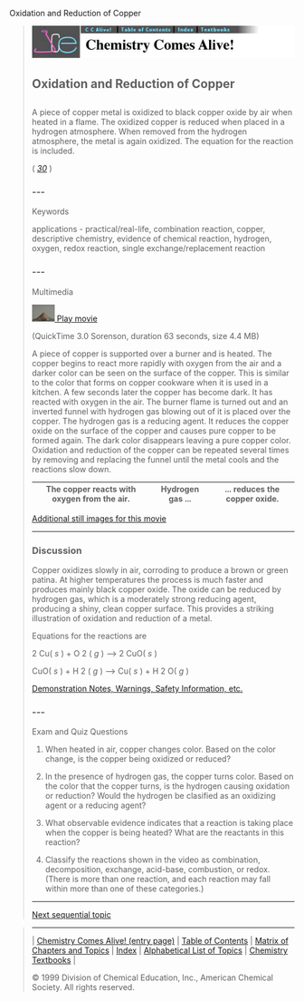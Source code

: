 





 Oxidation and Reduction of Copper
 



> ![Chemistry Comes Alive!](ccahead.gif)
> 
> 
> 
> 
> 
> 
> 
> 
> 
> ## Oxidation and Reduction of Copper
> 
> 
> 
> 
> 
> ## 
> 
> 
> 
> 
> 
>  A piece of copper metal is oxidized to black copper oxide by air when heated in a flame. The oxidized copper is reduced when placed in a hydrogen atmosphere. When removed from the hydrogen atmosphere, the metal is again oxidized. The equation for the reaction is included.
>  
> 
> 
> 
> 
> 
> 
>  (
>  [*30*](CRED30.HTM)
>  )
>  
> 
> 
> 
> 
> ### ---
> 
> 
>  Keywords
> 
> 
> 
> 
>  applications - practical/real-life, combination reaction, copper, 
descriptive chemistry, evidence of chemical reaction, hydrogen, oxygen, 
redox reaction, single exchange/replacement reaction
>  
> 
> 
> 
> 
> ### ---
> 
> 
>  Multimedia
> 
> 
> 
> 
> 
> 
> 
> 
> [![](0.JPG)
>  Play movie](../../MVHTM/REDOXCU/REDOXCU.HTM) 
> 
> 
> 
>  (QuickTime 3.0 Sorenson, duration 63 seconds, size 4.4 MB)
>  
> 
> 
> 
>  A piece of copper is supported over a burner and is heated. The copper begins to react more rapidly with oxygen from the air and a darker color can be seen on the surface of the copper. This is similar to the color that forms on copper cookware when it is used in a kitchen. A few seconds later the copper has become dark. It has reacted with oxygen in the air. The burner flame is turned out and an inverted funnel with hydrogen gas blowing out of it is placed over the copper. The hydrogen gas is a reducing agent. It reduces the copper oxide on the surface of the copper and causes pure copper to be formed again. The dark color disappears leaving a pure copper color. Oxidation and reduction of the copper can be repeated several times by removing and replacing the funnel until the metal cools and the reactions slow down.
>  
> 
> 
> 
> 
> | The copper reacts with oxygen from the air. | Hydrogen gas ... | ... reduces the copper oxide. |
> | --- | --- | --- |
> 
> 
> 
> 
> 
> 
> [Additional still images
for this movie](../../STHTM/REDOXCU/REDOXCU.HTM) 
> 
> 
> 
> 
> 
> ---
> 
> 
> 
> 
> ### Discussion
> 
> 
> 
> 
>  Copper oxidizes slowly in air, corroding to produce a brown or green patina. 
At higher temperatures the process is much faster and produces mainly black copper oxide. 
The oxide can be reduced by hydrogen gas, which is a moderately strong reducing agent, 
producing a shiny, clean copper surface. 
This provides a striking illustration of oxidation and reduction of a metal.
>  
> 
> 
> 
>  Equations for the reactions are
>  
> 
> 
> 
>  2 Cu(
>  *s* 
>  ) + O
>  2 
>  (
>  *g* 
>  ) --> 2 CuO(
>  *s* 
>  )
>  
> 
> 
> 
>  CuO(
>  *s* 
>  ) + H
>  2 
>  (
>  *g* 
>  ) --> Cu(
>  *s* 
>  ) + H
>  2 
>  O(
>  *g* 
>  )
>  
> 
> 
> 
> 
> 
> 
> [Demonstration Notes, Warnings, Safety Information, etc.](SAFETY.HTM) 
> 
> 
> 
> 
> 
> ### ---
> 
> 
>  Exam and Quiz Questions
> 
> 
> 
> 
>  1. When heated in air, copper changes color. Based on the color change, 
is the copper being oxidized or reduced?
>  
> 
> 
> 
>  2. In the presence of hydrogen gas, the copper turns color. 
Based on the color that the copper turns, is the hydrogen causing oxidation or reduction? 
Would the hydrogen be clasified as an oxidizing agent or a reducing agent?
>  
> 
> 
> 
>  3. What observable evidence indicates that a reaction is taking place 
when the copper is being heated? What are the reactants in this reaction?
>  
> 
> 
> 
>  4. Classify the reactions shown in the video as combination, decomposition, 
exchange, acid-base, combustion, or redox. 
(There is more than one reaction, 
and each reaction may fall within more than one of these categories.)
>  
> 
> 
> 
> 
> 
> 
> ---
> 
> 
> 
> 
> [Next sequential topic](../../MAIN/VANADOX/PAGE1.HTM)



> ---
> 
> 
>  |
>  [Chemistry Comes Alive! (entry page)](../../INDEX.HTM) 
>  |
>  [Table of Contents](../../CONTENTS.HTM) 
>  |
>  [Matrix of Chapters and Topics](../../MATRIX.HTM) 
>  |
>  [Index](../../WORDS.HTM) 
>  |
>  [Alphabetical List of Topics](../../ALPHATOP.HTM) 
>  |
>  [Chemistry Textbooks](../../BOOKS.HTM) 
>  |
>  
>  © 1999 Division of Chemical Education, Inc.,
American Chemical Society. All rights reserved.






